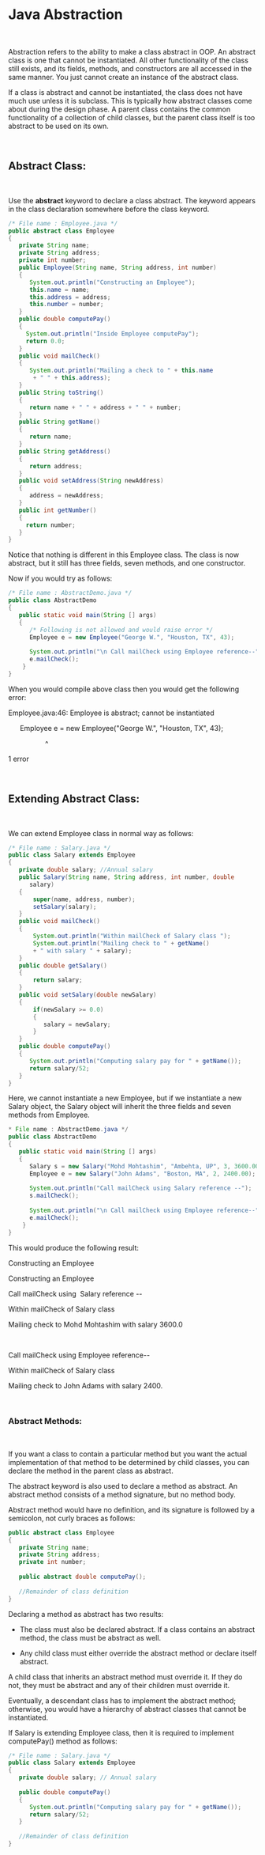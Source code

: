 # Java Abstraction
 

Abstraction refers to the ability to make a class abstract in OOP. An abstract
class is one that cannot be instantiated. All other functionality of the class
still exists, and its fields, methods, and constructors are all accessed in the
same manner. You just cannot create an instance of the abstract class.

If a class is abstract and cannot be instantiated, the class does not have much
use unless it is subclass. This is typically how abstract classes come about
during the design phase. A parent class contains the common functionality of a
collection of child classes, but the parent class itself is too abstract to be
used on its own.

 

**Abstract Class:**
-------------------

 

Use the **abstract** keyword to declare a class abstract. The keyword appears in
the class declaration somewhere before the class keyword.

```java
/* File name : Employee.java */
public abstract class Employee
{
   private String name;
   private String address;
   private int number;
   public Employee(String name, String address, int number)
   {
      System.out.println("Constructing an Employee");
      this.name = name;
      this.address = address;
      this.number = number;
   }
   public double computePay()
   {
     System.out.println("Inside Employee computePay");
     return 0.0;
   }
   public void mailCheck()
   {
      System.out.println("Mailing a check to " + this.name
       + " " + this.address);
   }
   public String toString()
   {
      return name + " " + address + " " + number;
   }
   public String getName()
   {
      return name;
   }
   public String getAddress()
   {
      return address;
   }
   public void setAddress(String newAddress)
   {
      address = newAddress;
   }
   public int getNumber()
   {
     return number;
   }
}
```

Notice that nothing is different in this Employee class. The class is now
abstract, but it still has three fields, seven methods, and one constructor.

Now if you would try as follows:

```java
/* File name : AbstractDemo.java */
public class AbstractDemo
{
   public static void main(String [] args)
   {
      /* Following is not allowed and would raise error */
      Employee e = new Employee("George W.", "Houston, TX", 43);
 
      System.out.println("\n Call mailCheck using Employee reference--");
      e.mailCheck();
    }
}
```

When you would compile above class then you would get the following error:

Employee.java:46: Employee is abstract; cannot be instantiated

      Employee e = new Employee("George W.", "Houston, TX", 43);

                   \^

1 error

 

**Extending Abstract Class:**
-----------------------------

 

We can extend Employee class in normal way as follows:

```java
/* File name : Salary.java */
public class Salary extends Employee
{
   private double salary; //Annual salary
   public Salary(String name, String address, int number, double
      salary)
   {
       super(name, address, number);
       setSalary(salary);
   }
   public void mailCheck()
   {
       System.out.println("Within mailCheck of Salary class ");
       System.out.println("Mailing check to " + getName()
       + " with salary " + salary);
   }
   public double getSalary()
   {
       return salary;
   }
   public void setSalary(double newSalary)
   {
       if(newSalary >= 0.0)
       {
          salary = newSalary;
       }
   }
   public double computePay()
   {
      System.out.println("Computing salary pay for " + getName());
      return salary/52;
   }
}
```

Here, we cannot instantiate a new Employee, but if we instantiate a new Salary
object, the Salary object will inherit the three fields and seven methods from
Employee.

```java
* File name : AbstractDemo.java */
public class AbstractDemo
{
   public static void main(String [] args)
   {
      Salary s = new Salary("Mohd Mohtashim", "Ambehta, UP", 3, 3600.00);
      Employee e = new Salary("John Adams", "Boston, MA", 2, 2400.00);
 
      System.out.println("Call mailCheck using Salary reference --");
      s.mailCheck();
 
      System.out.println("\n Call mailCheck using Employee reference--");
      e.mailCheck();
    }
}
```

This would produce the following result:

Constructing an Employee

Constructing an Employee

Call mailCheck using  Salary reference --

Within mailCheck of Salary class

Mailing check to Mohd Mohtashim with salary 3600.0

 

Call mailCheck using Employee reference--

Within mailCheck of Salary class

Mailing check to John Adams with salary 2400.

 

### **Abstract Methods:**

 

If you want a class to contain a particular method but you want the actual
implementation of that method to be determined by child classes, you can declare
the method in the parent class as abstract.

The abstract keyword is also used to declare a method as abstract. An abstract
method consists of a method signature, but no method body.

Abstract method would have no definition, and its signature is followed by a
semicolon, not curly braces as follows:

```java
public abstract class Employee
{
   private String name;
   private String address;
   private int number;
  
   public abstract double computePay();
  
   //Remainder of class definition
}
```

Declaring a method as abstract has two results:

-   The class must also be declared abstract. If a class contains an abstract
    method, the class must be abstract as well.

-   Any child class must either override the abstract method or declare itself
    abstract.

A child class that inherits an abstract method must override it. If they do not,
they must be abstract and any of their children must override it.

Eventually, a descendant class has to implement the abstract method; otherwise,
you would have a hierarchy of abstract classes that cannot be instantiated.

If Salary is extending Employee class, then it is required to implement
computePay() method as follows:

```java
/* File name : Salary.java */
public class Salary extends Employee
{
   private double salary; // Annual salary
 
   public double computePay()
   {
      System.out.println("Computing salary pay for " + getName());
      return salary/52;
   }
 
   //Remainder of class definition
}
```
